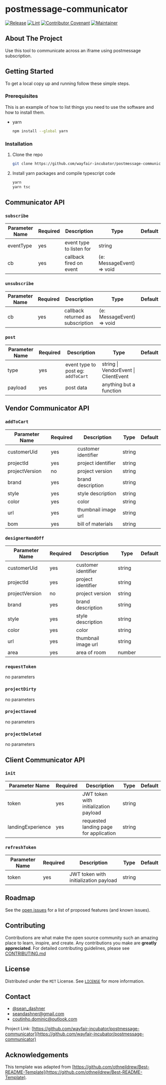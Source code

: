 # postmessage-communicator

[![Release](https://img.shields.io/github/v/release/wayfair-incubator/oss-template?display_name=tag)](CHANGELOG.md)
[![Lint](https://github.com/wayfair-incubator/oss-template/actions/workflows/lint.yml/badge.svg?branch=main)](https://github.com/wayfair-incubator/oss-template/actions/workflows/lint.yml)
[![Contributor Covenant](https://img.shields.io/badge/Contributor%20Covenant-2.0-4baaaa.svg)](CODE_OF_CONDUCT.md)
[![Maintainer](https://img.shields.io/badge/Maintainer-Wayfair-7F187F)](https://wayfair.github.io)

## About The Project

Use this tool to communicate across an iframe using postmessage subscription.

## Getting Started

To get a local copy up and running follow these simple steps.

### Prerequisites

This is an example of how to list things you need to use the software and how to
install them.

- yarn

  ```sh
  npm install --global yarn
  ```

### Installation

1. Clone the repo

   ```sh
   git clone https://github.com/wayfair-incubator/postmessage-communicator.git
   ```

2. Install yarn packages and compile typescript code

   ```sh
   yarn
   yarn tsc
   ```

## Communicator API

### `subscribe`

| Parameter Name | Required | Description              | Type                      | Default |
| -------------- | -------- | ------------------------ | ------------------------- | ------- |
| eventType      | yes      | event type to listen for | string                    |         |
| cb             | yes      | callback fired on event  | (e: MessageEvent) => void |         |

### `unsubscribe`

| Parameter Name | Required | Description                       | Type                      | Default |
| -------------- | -------- | --------------------------------- | ------------------------- | ------- |
| cb             | yes      | callback returned as subscription | (e: MessageEvent) => void |         |

### `post`

| Parameter Name | Required | Description                        | Type                                 | Default |
| -------------- | -------- | ---------------------------------- | ------------------------------------ | ------- |
| type           | yes      | event type to post eg: `addToCart` | string \| VendorEvent \| ClientEvent |         |
| payload        | yes      | post data                          | anything but a function              |         |

## Vendor Communicator API

### `addToCart`

| Parameter Name | Required | Description            | Type   | Default   |
| -------------- | -------- | ---------------------- | ------ | --------- |
| customerUid    | yes      | customer identifier    | string |           |
| projectId      | yes      | project identifier     | string |           |
| projectVersion | no       | project version        | string |           |
| brand          | yes      | brand description      | string |           |
| style          | yes      | style description      | string |           |
| color          | yes      | color                  | string |           |
| url            | yes      | thumbnail image url    | string |           |
| bom            | yes      | bill of materials      | string |           |

### `designerHandOff`

| Parameter Name | Required | Description            | Type   | Default   |
| -------------- | -------- | ---------------------- | ------ | --------- |
| customerUid    | yes      | customer identifier    | string |           |
| projectId      | yes      | project identifier     | string |           |
| projectVersion | no       | project version        | string |           |
| brand          | yes      | brand description      | string |           |
| style          | yes      | style description      | string |           |
| color          | yes      | color                  | string |           |
| url            | yes      | thumbnail image url    | string |           |
| area           | yes      | area of room           | number |           |

### `requestToken`

no parameters

### `projectDirty`

no parameters

### `projectSaved`

no parameters

### `projectDeleted`

no parameters

## Client Communicator API

### `init`

| Parameter Name    | Required | Description                            | Type   | Default |
| ----------------- | -------- | -------------------------------------- | ------ | ------- |
| token             | yes      | JWT token with initialization payload  | string |         |
| landingExperience | yes      | requested landing page for application | string |         |

### `refreshToken`

| Parameter Name | Required | Description                           | Type   | Default |
| -------------- | -------- | ------------------------------------- | ------ | ------- |
| token          | yes      | JWT token with initialization payload | string |         |

## Roadmap

See the
[open issues](https://github.com/wayfair-incubator/postmessage-communicator/issues)
for a list of proposed features (and known issues).

## Contributing

Contributions are what make the open source community such an amazing place to
learn, inspire, and create. Any contributions you make are **greatly
appreciated**. For detailed contributing guidelines, please see
[CONTRIBUTING.md](CONTRIBUTING.md)

## License

Distributed under the `MIT` License. See [`LICENSE`](LICENSE) for more
information.

## Contact

- [@sean_dashner](https://twitter.com/sean_dashner)
- seandashner@gmail.com
- coutinho.dominic@outlook.com

Project Link:
[https://github.com/wayfair-incubator/postmessage-communicator](https://github.com/wayfair-incubator/postmessage-communicator)

## Acknowledgements

This template was adapted from
[https://github.com/othneildrew/Best-README-Template](https://github.com/othneildrew/Best-README-Template).
